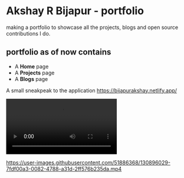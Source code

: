 # Akshay R Bijapur - portfolio
making a portfolio to showcase all the projects, blogs and open source contributions I do.
## portfolio as of now contains
- A **Home** page
- A **Projects** page
- A **Blogs** page

A small sneakpeak to the application https://bijapurakshay.netlify.app/

![Demo](https://user-images.githubusercontent.com/51886368/130895456-19bef395-d8bd-404f-a10d-6dca1802d71e.mp4)



https://user-images.githubusercontent.com/51886368/130896029-7fdf00a3-0082-4788-a31d-2ff576b235da.mp4


